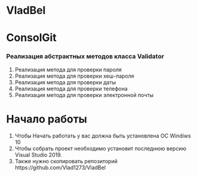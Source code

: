 # VladBel
<h1>ConsolGit</h1>
<h3> Реализация абстрактных методов класса  Validator </h3>
<ol>
  <li> Реализация метода для проверки пароля</li>
  <li> Реализация метода  для  проверки  хеш-пароля</li>
  <li> Реализация метода для проверки даты </li>
  <li> Реализация метода для проверки телефона </li>
  <li>Реализация метода для проверки электронной почты</li>
</ol>

<h1>Начало работы</h1>
<ol>
    <li>Чтобы Начать работать у вас должна быть установлена ОС Windiws 10 </li>
 <li>Чтобы собрать проект необходимо установит последнюю версию Visual Studio 2019.</li>
<li> Также нужно скопировать репозиторий  https://github.com/Vlad1273/VladBel</li>


</ol>
  
